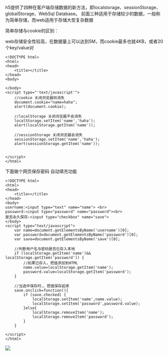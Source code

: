 h5提供了四种在客户端存储数据的新方法，即localstorage、sessionStorage、globalStorage、WebSql Database。 前面三种适用于存储较少的数据，一般称为简单存储，而web适用于存储大型复杂数据

简单存储与cookie的区别：

web存储安全性较高，在数据量上可以达到5M，而cookie最多也就4KB，或者20个key/value对

    <!DOCTYPE html>
    <html>
    <head>
    	<title></title>
    </head>
    <body>
    
    </body>
    <script type="'text/javascript'">
    	//cookie 关闭浏览器则消失
    	document.cookie="name=haha";
    	alert(document.cookie);
    
    	//localStorage 关闭浏览器不会消失
    	localStorage.setItem('name','haha');
    	alert(localStorage.getItem('name'));
    
    	//sessionStorage 关闭浏览器会消失
    	sessionStorage.setItem('name','haha');
    	alert(sessionStorage.getItem('name'));
    
    
    </script>
    </html>


下面做个网页保存密码 自动填充功能

    <!DOCTYPE html>
    <html>
    <head>
    	<title></title>
    </head>
    <body>
    username:<input type="text" name="name"> <br>
    password:<input type="password" name="password"><br>
    是否永久保存:<input type="checkbox" name="save">
    </body>
    <script type="text/javascript">
    	var name=document.getElementsByName('username')[0];
    	var password=document.getElementsByName('password')[0];
    	var save=document.getElementsByName('save')[0];
    
    	//判断用户名与密码是否已存入本地
    	if (localStorage.getItem('name')&& localStorage.getItem('password')) {
    		//如果已存入，把值添加到HTML
    		name.value=localStorage.getItem('name');
    		password.value=localStorage.getItem('password');
    	}
    
    	//当选中保存时，、把值保存起来
    	save.onclick=function(){
    		if (save.checked) {
    			localStorage.setItem('name',name.value);
    			localStorage.setItem('password',password.value);
    		}else{
    			localStorage.removeItem('name');
    			localStorage.removeItem('password');
    		}
    	}
    
    </script>
    </html>

![](http://i.imgur.com/AQzgTop.png)

